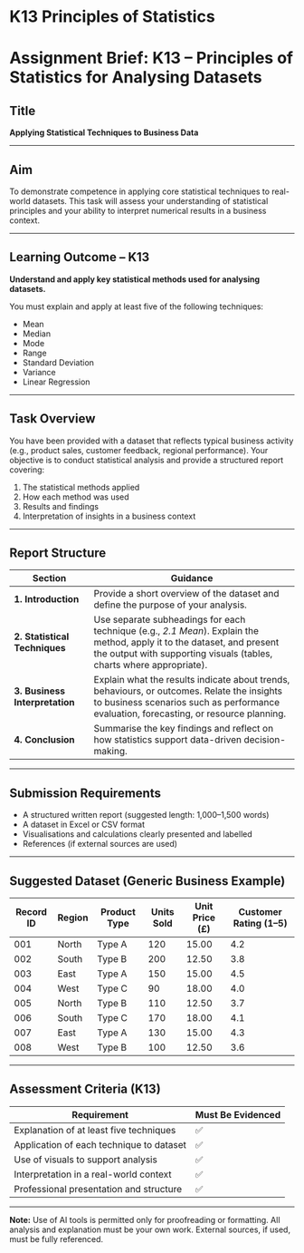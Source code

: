 # K13 Principles of Statistics

# Assignment Brief: K13 – Principles of Statistics for Analysing Datasets

## Title  
**Applying Statistical Techniques to Business Data**

---

## Aim  
To demonstrate competence in applying core statistical techniques to real-world datasets. This task will assess your understanding of statistical principles and your ability to interpret numerical results in a business context.

---

## Learning Outcome – K13  
**Understand and apply key statistical methods used for analysing datasets.**

You must explain and apply at least five of the following techniques:

- Mean  
- Median  
- Mode  
- Range  
- Standard Deviation  
- Variance  
- Linear Regression

---

## Task Overview  
You have been provided with a dataset that reflects typical business activity (e.g., product sales, customer feedback, regional performance). Your objective is to conduct statistical analysis and provide a structured report covering:

1. The statistical methods applied  
2. How each method was used  
3. Results and findings  
4. Interpretation of insights in a business context

---

## Report Structure

| Section | Guidance |
|---------|----------|
| **1. Introduction** | Provide a short overview of the dataset and define the purpose of your analysis. |
| **2. Statistical Techniques** | Use separate subheadings for each technique (e.g., *2.1 Mean*). Explain the method, apply it to the dataset, and present the output with supporting visuals (tables, charts where appropriate). |
| **3. Business Interpretation** | Explain what the results indicate about trends, behaviours, or outcomes. Relate the insights to business scenarios such as performance evaluation, forecasting, or resource planning. |
| **4. Conclusion** | Summarise the key findings and reflect on how statistics support data-driven decision-making. |

---

## Submission Requirements

- A structured written report (suggested length: 1,000–1,500 words)  
- A dataset in Excel or CSV format  
- Visualisations and calculations clearly presented and labelled  
- References (if external sources are used)

---

## Suggested Dataset (Generic Business Example)

| Record ID | Region | Product Type | Units Sold | Unit Price (£) | Customer Rating (1–5) |
|-----------|--------|---------------|------------|----------------|------------------------|
| 001       | North  | Type A        | 120        | 15.00          | 4.2                    |
| 002       | South  | Type B        | 200        | 12.50          | 3.8                    |
| 003       | East   | Type A        | 150        | 15.00          | 4.5                    |
| 004       | West   | Type C        | 90         | 18.00          | 4.0                    |
| 005       | North  | Type B        | 110        | 12.50          | 3.7                    |
| 006       | South  | Type C        | 170        | 18.00          | 4.1                    |
| 007       | East   | Type A        | 130        | 15.00          | 4.3                    |
| 008       | West   | Type B        | 100        | 12.50          | 3.6                    |

---

## Assessment Criteria (K13)

| Requirement                                | Must Be Evidenced |
|-------------------------------------------|--------------------|
| Explanation of at least five techniques   | ✅                  |
| Application of each technique to dataset  | ✅                  |
| Use of visuals to support analysis        | ✅                  |
| Interpretation in a real-world context    | ✅                  |
| Professional presentation and structure   | ✅                  |

---

**Note:** Use of AI tools is permitted only for proofreading or formatting. All analysis and explanation must be your own work. External sources, if used, must be fully referenced.

